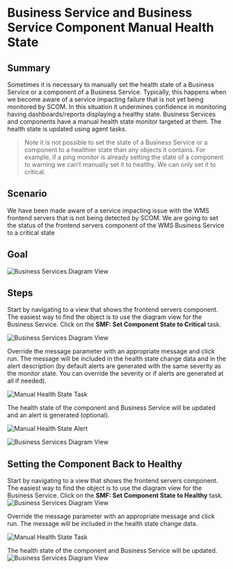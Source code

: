# **Business Service and Business Service Component Manual Health State**

## Summary
Sometimes it is necessary to manually set the health state of a Business Service or a component of a Business Service. Typically, this happens when we become aware of a service impacting failure that is not yet being monitored by SCOM. In this situation it undermines confidence in monitoring having dashboards/reports displaying a healthy state. 
Business Services and components have a manual health state monitor targeted at them. The health state is updated using agent tasks. 
>Note it is not possible to set the state of a Business Service or a component to a healthier state than any objects it contains. For example, if a ping monitor is already setting the state of a component to warning we can’t manually set it to healthy. We can only set it to critical. 

## Scenario
We have been made aware of a service impacting issue with the WMS frontend servers that is not being detected by SCOM. We are going to set the status of the frontend servers component of the WMS Business Service to a critical state

## Goal
![Business Services Diagram View](./Screencaps/SCOM%20Manual%20Health%20State%20Example%20004.png)

## Steps
Start by navigating to a view that shows the frontend servers component. The easiest way to find the object is to use the diagram view for the Business Service. Click on the **SMF: Set Component State to Critical** task. 

![Business Services Diagram View](./Screencaps/SCOM%20Manual%20Health%20State%20Example%20001.png)

Override the message parameter with an appropriate message and click run. The message will be included in the health state change data and in the alert description (by default alerts are generated with the same severity as the monitor state. You can override the severity or if alerts are generated at all if needed).

![Manual Health State Task](./Screencaps/SCOM%20Manual%20Health%20State%20Example%20002.png)

The health state of the component and Business Service will be updated and an alert is generated (optional).

![Manual Health State Alert](./Screencaps/SCOM%20Manual%20Health%20State%20Example%20003.png)

![Business Services Diagram View](./Screencaps/SCOM%20Manual%20Health%20State%20Example%20004.png)

## Setting the Component Back to Healthy
Start by navigating to a view that shows the frontend servers component. The easiest way to find the object is to use the diagram view for the Business Service. Click on the **SMF: Set Component State to Healthy** task. 
![Business Services Diagram View](./Screencaps/SCOM%20Manual%20Health%20State%20Example%20005.png)

Override the message parameter with an appropriate message and click run. The message will be included in the health state change data.

![Manual Health State Task](./Screencaps/SCOM%20Manual%20Health%20State%20Example%20006.png)

The health state of the component and Business Service will be updated.
![Business Services Diagram View](./Screencaps/SCOM%20Manual%20Health%20State%20Example%20007.png)
